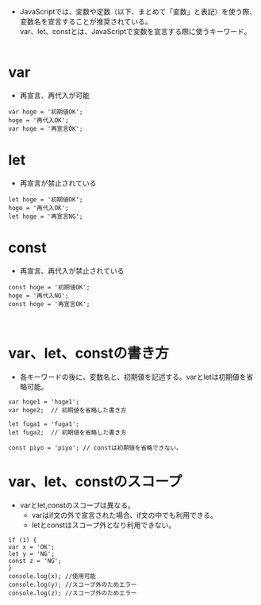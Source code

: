 - JavaScriptでは、変数や定数（以下、まとめて「変数」と表記）を使う際、変数名を宣言することが推奨されている。<br>
var、let、constとは、JavaScriptで変数を宣言する際に使うキーワード。<br><br>

# var
- 再宣言、再代入が可能<br>
```
var hoge = '初期値OK';
hoge = '再代入OK';
var hoge = '再宣言OK';
```

# let
- 再宣言が禁止されている<br>
```
let hoge = '初期値OK';
hoge = '再代入OK';
let hoge = '再宣言NG';
```

# const
- 再宣言、再代入が禁止されている<br>
```
const hoge = '初期値OK';
hoge = '再代入NG';
const hoge = '再宣言OK';
```
<br>

# var、let、constの書き方
- 各キーワードの後に、変数名と、初期値を記述する。varとletは初期値を省略可能。
```
var hoge1 = 'hoge1';
var hoge2;  // 初期値を省略した書き方

let fuga1 = 'fuga1';
let fuga2;  // 初期値を省略した書き方

const piyo = 'piyo'; // constは初期値を省略できない。
```

# var、let、constのスコープ
- varとlet,constのスコープは異なる。
  - varはif文の外で宣言された場合、if文の中でも利用できる。<br>
  - letとconstはスコープ外となり利用できない。<br>
```
if (1) {
var x = 'OK';
let y = 'NG';
const z = 'NG';
}
console.log(x); //使用可能
console.log(y); //スコープ外のためエラー
console.log(z); //スコープ外のためエラー
```
